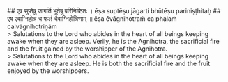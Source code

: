 <section>
<section data-markdown>
## एष सुप्तेषु जागर्ति भूतेषु परिनिष्ठितः ।
ēṣa suptēṣu jāgarti bhūtēṣu pariniṣṭhitaḥ
## एष एवाग्निहोत्रं च फलं चैवाग्निहोत्रिणाम् ॥
ēṣa ēvāgnihotraṁ ca phalaṁ caivāgnihotriṇām
</section>
<section data-markdown>
> Salutations to the Lord who abides in the heart of all beings keeping awake when they are asleep. Verily, he is the Agnihotra, the sacrificial fire and the fruit gained by the worshipper of the Agnihotra.
</section>
<section data-markdown>
> Salutations to the Lord who abides in the heart of all beings keeping awake when they are asleep. He is both the sacrificial fire and the fruit enjoyed by the worshippers.
</section>
</section>
